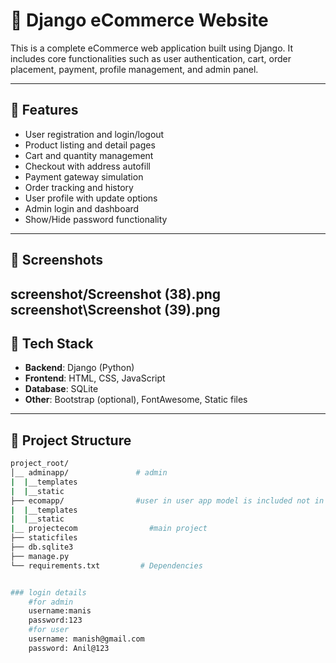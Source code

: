 # 🛒 Django eCommerce Website

This is a complete eCommerce web application built using Django. It includes core functionalities such as user authentication, cart, order placement, payment, profile management, and admin panel.

---

## 🚀 Features

- User registration and login/logout
- Product listing and detail pages
- Cart and quantity management
- Checkout with address autofill
- Payment gateway simulation
- Order tracking and history
- User profile with update options
- Admin login and dashboard
- Show/Hide password functionality

---

## 📸 Screenshots

screenshot/Screenshot (38).png
screenshot\Screenshot (39).png
---

## 🔧 Tech Stack

- **Backend**: Django (Python)
- **Frontend**: HTML, CSS, JavaScript
- **Database**: SQLite
- **Other**: Bootstrap (optional), FontAwesome, Static files

---

## 📁 Project Structure

```bash
project_root/
│__ adminapp/               # admin
|  |__templates
|  |__static
├── ecomapp/                #user in user app model is included not in admin
|  |__templates
|  |__static 
|__ projectecom                #main project               
├── staticfiles                  
├── db.sqlite3               
├── manage.py
└── requirements.txt         # Dependencies


### login details 
    #for admin 
    username:manis
    password:123
    #for user
    username: manish@gmail.com
    password: Anil@123
